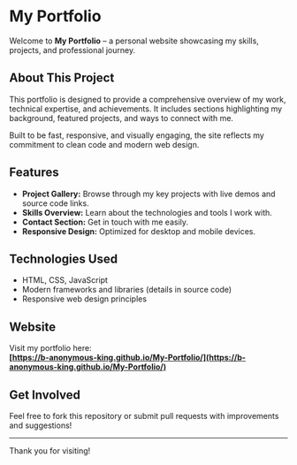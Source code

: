# My Portfolio

Welcome to **My Portfolio** – a personal website showcasing my skills, projects, and professional journey.

## About This Project

This portfolio is designed to provide a comprehensive overview of my work, technical expertise, and achievements. It includes sections highlighting my background, featured projects, and ways to connect with me.

Built to be fast, responsive, and visually engaging, the site reflects my commitment to clean code and modern web design.

## Features

- **Project Gallery:** Browse through my key projects with live demos and source code links.
- **Skills Overview:** Learn about the technologies and tools I work with.
- **Contact Section:** Get in touch with me easily.
- **Responsive Design:** Optimized for desktop and mobile devices.

## Technologies Used

- HTML, CSS, JavaScript
- Modern frameworks and libraries (details in source code)
- Responsive web design principles

## Website

Visit my portfolio here:  
**[https://b-anonymous-king.github.io/My-Portfolio/](https://b-anonymous-king.github.io/My-Portfolio/)**

## Get Involved

Feel free to fork this repository or submit pull requests with improvements and suggestions!

---
Thank you for visiting!
